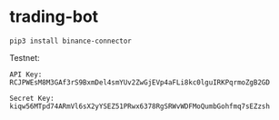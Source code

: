 # trading-bot
`pip3 install binance-connector`

Testnet:

`API Key: RCJPWEsM8M3GAf3rS9BxmDel4smYUv2ZwGjEVp4aFLi8kc0lguIRKPqrmoZgB2GD`

`Secret Key: kiqw56MTpd74ARmVl6sX2yYSEZ51PRwx6378RgSRWvWDFMoQumbGohfmq7sEZzsh`